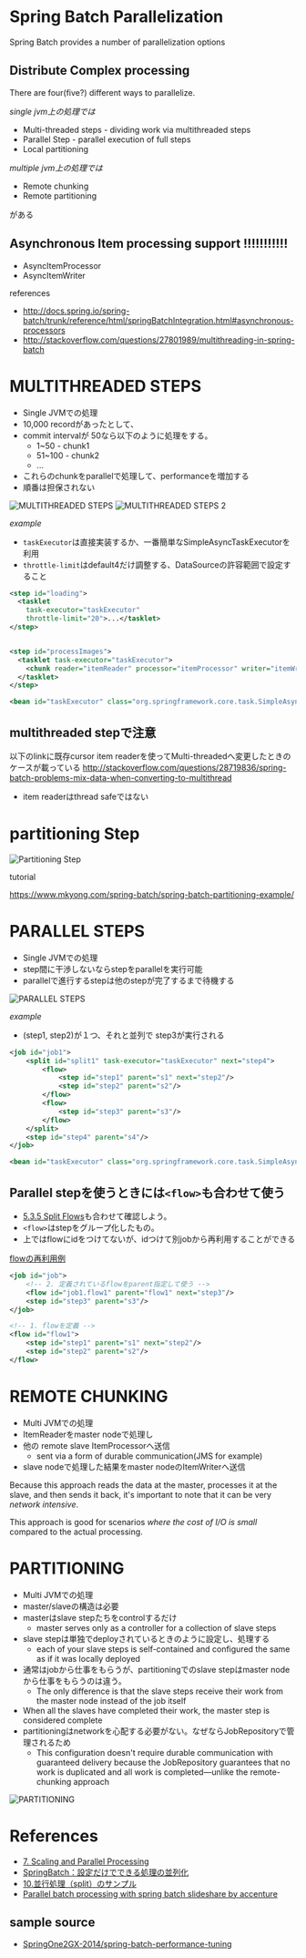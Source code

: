 Spring Batch Parallelization
=============================

Spring Batch provides a number of parallelization options

## Distribute Complex processing

There are four(five?) different ways to parallelize.


*single jvm上の処理では*

+ Multi-threaded steps - dividing work via multithreaded steps
+ Parallel Step - parallel execution of full steps
+ Local partitioning

*multiple jvm上の処理では*

+ Remote chunking
+ Remote partitioning

がある

## Asynchronous Item processing support !!!!!!!!!!!

+ AsyncItemProcessor
+ AsyncItemWriter

references

+ <http://docs.spring.io/spring-batch/trunk/reference/html/springBatchIntegration.html#asynchronous-processors>
+ <http://stackoverflow.com/questions/27801989/multithreading-in-spring-batch>

# MULTITHREADED STEPS

+ Single JVMでの処理
+ 10,000 recordがあったとして、
+ commit intervalが 50なら以下のように処理をする。
  + 1~50 - chunk1
  + 51~100 - chunk2
  + ...
+ これらのchunkをparallelで処理して、performanceを増加する
+ 順番は担保されない

![MULTITHREADED STEPS](https://dl.dropboxusercontent.com/u/21522805/blog/java/spring-batch-multithreaded_step.png)
![MULTITHREADED STEPS 2](https://dl.dropboxusercontent.com/u/21522805/blog/java/spring-batch-multithreaded_step_02.png)

*example*

+ `taskExecutor`は直接実装するか、一番簡単なSimpleAsyncTaskExecutorを利用
+ `throttle-limit`はdefault4だけ調整する、DataSourceの許容範囲で設定すること

```xml
<step id="loading">
  <tasklet
    task-executor="taskExecutor"
    throttle-limit="20">...</tasklet>
</step>


<step id="processImages">
  <tasklet task-executor="taskExecutor">
    <chunk reader="itemReader" processor="itemProcessor" writer="itemWriter" commit-interval="500"/>
  </tasklet>
</step>

<bean id="taskExecutor" class="org.springframework.core.task.SimpleAsyncTaskExecutor" />
```
## multithreaded stepで注意

以下のlinkに既存cursor item readerを使ってMulti-threadedへ変更したときのケースが載っている
<http://stackoverflow.com/questions/28719836/spring-batch-problems-mix-data-when-converting-to-multithread>

+ item readerはthread safeではない

# partitioning Step

![Partitioning Step](https://dl.dropboxusercontent.com/u/21522805/blog/java/spring-batch-partitioned-step.png)

tutorial

<https://www.mkyong.com/spring-batch/spring-batch-partitioning-example/>

# PARALLEL STEPS

+ Single JVMでの処理
+ step間に干渉しないならstepをparallelを実行可能
+ parallelで進行するstepは他のstepが完了するまで待機する

![PARALLEL STEPS](https://dl.dropboxusercontent.com/u/21522805/blog/java/spring-batch-parallel-step.png)

*example*

+ (step1, step2)が１つ、それと並列で step3が実行される

```xml
<job id="job1">
    <split id="split1" task-executor="taskExecutor" next="step4">
        <flow>
            <step id="step1" parent="s1" next="step2"/>
            <step id="step2" parent="s2"/>
        </flow>
        <flow>
            <step id="step3" parent="s3"/>
        </flow>
    </split>
    <step id="step4" parent="s4"/>
</job>

<bean id="taskExecutor" class="org.springframework.core.task.SimpleAsyncTaskExecutor" />
```
## Parallel stepを使うときには`<flow>`も合わせて使う

+ [5.3.5 Split Flows](http://docs.spring.io/spring-batch/reference/html/configureStep.html#split-flows)も合わせて確認しよう。
+ `<flow>`はstepをグループ化したもの。
+ 上ではflowにidをつけてないが、idつけて別jobから再利用することができる

[flowの再利用例](http://docs.spring.io/spring-batch/reference/html/configureStep.html#external-flows)

```xml
<job id="job">
    <!-- 2. 定義されているflowをparent指定して使う -->
    <flow id="job1.flow1" parent="flow1" next="step3"/>
    <step id="step3" parent="s3"/>
</job>

<!-- 1. flowを定義 -->
<flow id="flow1">
    <step id="step1" parent="s1" next="step2"/>
    <step id="step2" parent="s2"/>
</flow>
```

# REMOTE CHUNKING

+ Multi JVMでの処理
+ ItemReaderをmaster nodeで処理し
+ 他の remote slave ItemProcessorへ送信
  + sent via a form of durable communication(JMS for example)
+ slave nodeで処理した結果をmaster nodeのItemWriterへ送信

Because this approach reads the data at the master, processes it at the slave, and then sends it back, it's important to note that it can be very *network intensive*.

This approach is good for scenarios *where the cost of I/O is small* compared to the actual processing.


# PARTITIONING

+ Multi JVMでの処理
+ master/slaveの構造は必要
+ masterはslave stepたちをcontrolするだけ
  + master serves only as a controller for a collection of slave steps
+ slave stepは単独でdeployされているときのように設定し、処理する
  + each of your slave steps is self-contained and configured the same as if it was locally deployed
+ 通常はjobから仕事をもらうが、partitioningでのslave stepはmaster nodeから仕事をもらうのは違う。
  + The only difference is that the slave steps receive their work from the master node instead of the job itself
+ When all the slaves have completed their work, the master step is considered complete
+ partitioningはnetworkを心配する必要がない。なぜならJobRepositoryで管理されるため
  + This configuration doesn't require durable communication with guaranteed delivery because the JobRepository guarantees that no work is duplicated and all work is completed—unlike the remote-chunking approach

![PARTITIONING](https://dl.dropboxusercontent.com/u/21522805/blog/java/spring-batch-partitionning.png)


# References

+ [7. Scaling and Parallel Processing](http://docs.spring.io/spring-batch/reference/html/scalability.html)
+ [SpringBatch：設定だけでできる処理の並列化 ](http://www.omotenashi-mind.com/index.php?title=SpringBatch%EF%BC%9A%E8%A8%AD%E5%AE%9A%E3%81%A0%E3%81%91%E3%81%A7%E3%81%A7%E3%81%8D%E3%82%8B%E5%87%A6%E7%90%86%E3%81%AE%E4%B8%A6%E5%88%97%E5%8C%96)
+ [10.並行処理（split）のサンプル](https://sites.google.com/site/soracane/home/springnitsuite/spring-batch/9-heikou-shori--split-no-sanpuru)
+ [Parallel batch processing with spring batch slideshare by accenture](http://www.slideshare.net/mortenag/parallel-batch-processing-with-spring-batch-slideshare)

## sample source

+ [SpringOne2GX-2014/spring-batch-performance-tuning](https://github.com/SpringOne2GX-2014/spring-batch-performance-tuning)
